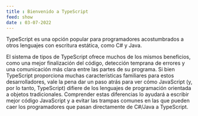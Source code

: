```yaml
---
title : Bienvenido a TypeScript
feed: show
date : 03-07-2022
---
```


TypeScript es una opción popular para programadores acostumbrados a otros lenguajes con escritura estática, como C# y Java.

El sistema de tipos de TypeScript ofrece muchos de los mismos beneficios, como una mejor finalización del código, detección temprana de errores y una comunicación más clara entre las partes de su programa. Si bien TypeScript proporciona muchas características familiares para estos desarrolladores, vale la pena dar un paso atrás para ver cómo JavaScript (y, por lo tanto, TypeScript) difiere de los lenguajes de programación orientada a objetos tradicionales. Comprender estas diferencias lo ayudará a escribir mejor código JavaScript y a evitar las trampas comunes en las que pueden caer los programadores que pasan directamente de C#/Java a TypeScript.



